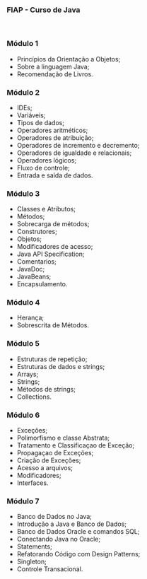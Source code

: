 ### FIAP - Curso de Java 

<br>

### Módulo 1
* Princípios da Orientação a Objetos;
* Sobre a linguagem Java;
* Recomendação de Livros.
  
### Módulo 2
* IDEs;
* Variáveis;
* Tipos de dados;
* Operadores aritméticos;
* Operadores de atribuição;
* Operadores de incremento e decremento;
* Operadores de igualdade e relacionais;
* Operadores lógicos;
* Fluxo de controle;
* Entrada e saída de dados.

### Módulo 3
* Classes e Atributos;
* Métodos;
* Sobrecarga de métodos;
* Construtores;
* Objetos;
* Modificadores de acesso;
* Java API Specification;
* Comentarios;
* JavaDoc;
* JavaBeans;
* Encapsulamento.

### Módulo 4
* Herança;
* Sobrescrita de Métodos.

### Módulo 5
* Estruturas de repetição;
* Estruturas de dados e strings;
* Arrays;
* Strings;
* Métodos de strings;
* Collections.

### Módulo 6
* Exceções;
* Polimorfismo e classe Abstrata;
* Tratamento e Classificaçao de Exceção;
* Propagaçao de Exceções;
* Criação de Exceções;
* Acesso a arquivos;
* Modificadores;
* Interfaces.

### Módulo 7
* Banco de Dados no Java;
* Introdução a Java e Banco de Dados;
* Banco de Dados Oracle e comandos SQL;
* Conectando Java no Oracle;
* Statements;
* Refatorando Código com Design Patterns;
* Singleton;
* Controle Transacional.
